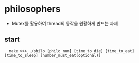# philosophers
+ Mutex를 활용하여 thread의 동작을 원활하게 만드는 과제

## start
```
  make >>> ./philo [philo_num] [time_to_die] [time_to_eat] [time_to_sleep] [number_must_eat(optional)]
```
